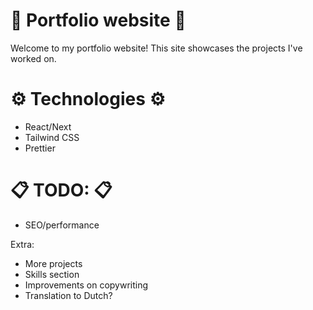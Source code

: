 # 🌟 Portfolio website 🌟
Welcome to my portfolio website! This site showcases the projects I've worked on.

# ⚙️ Technologies ⚙️
- React/Next
- Tailwind CSS
- Prettier 

# 📋 TODO: 📋
- SEO/performance

Extra:
- More projects
- Skills section
- Improvements on copywriting
- Translation to Dutch?